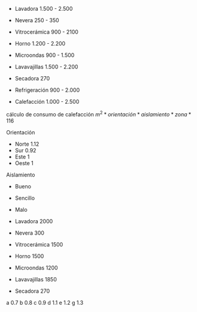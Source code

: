 - Lavadora 1.500 - 2.500
- Nevera 250 - 350
- Vitrocerámica 900 - 2100
- Horno 1.200 - 2.200
- Microondas 900 - 1.500
- Lavavajillas 1.500 - 2.200
- Secadora 270

- Refrigeración 900 - 2.000
- Calefacción 1.000 - 2.500

cálculo de consumo de calefacción 
$m^{2}*orientación*aislamiento*zona*116$

Orientación
- Norte 1.12
- Sur 0.92
- Este 1
- Oeste 1

Aislamiento
- Bueno
- Sencillo
- Malo



- Lavadora 2000
- Nevera 300
- Vitrocerámica 1500
- Horno 1500
- Microondas 1200
- Lavavajillas 1850
- Secadora 270

a 0.7
b 0.8
c 0.9
d 1.1
e 1.2
g 1.3
